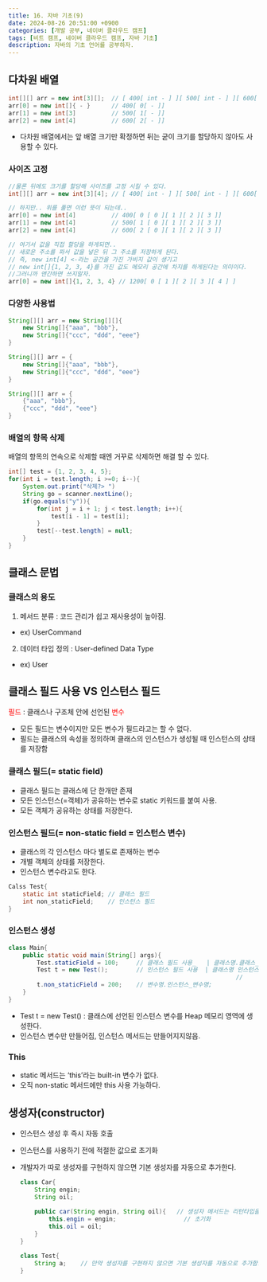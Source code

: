 ```yaml
---
title: 16. 자바 기초(9)
date: 2024-08-26 20:51:00 +0900
categories: [개발 공부, 네이버 클라우드 캠프]
tags: [비트 캠프, 네이버 클라우드 캠프, 자바 기초] 
description: 자바의 기초 언어를 공부하자.
---
```

## 다차원 배열

```java
int[][] arr = new int[3][];  // [ 400[ int - ] ][ 500[ int - ] ][ 600[ int - ] ]
arr[0] = new int[]{ - }      // 400[ 0[ - ]]
arr[1] = new int[3]          // 500[ 1[ - ]]
arr[2] = new int[4]          // 600[ 2[ - ]]
```
- 다차원 배열에서는 앞 배열 크기만 확정하면 뒤는 굳이 크기를 할당하지 않아도 사용할 수 있다.

### 사이즈 고정

```java
//물론 뒤에도 크기를 할당해 사이즈를 고정 시킬 수 있다.
int[][] arr = new int[3][4]; // [ 400[ int - ] ][ 500[ int - ] ][ 600[ int - ] ]

// 하지만.. 위를 풀면 이런 뜻이 되는데..
arr[0] = new int[4]          // 400[ 0 [ 0 ][ 1 ][ 2 ][ 3 ]]
arr[1] = new int[4]          // 500[ 1 [ 0 ][ 1 ][ 2 ][ 3 ]]
arr[2] = new int[4]          // 600[ 2 [ 0 ][ 1 ][ 2 ][ 3 ]]

// 여기서 값을 직접 할당을 하게되면..
// 새로운 주소를 파서 값을 넣은 뒤 그 주소를 저장하게 된다.
// 즉, new int[4] <-라는 공간을 가진 가비지 값이 생기고
// new int[]{1, 2, 3, 4}를 가진 값도 메모리 공간에 차지를 하게된다는 의미이다.
//그러니까 앤간하면 쓰지말자.
arr[0] = new int[]{1, 2, 3, 4} // 1200[ 0 [ 1 ][ 2 ][ 3 ][ 4 ] ]

```

### 다양한 사용법

```java
String[][] arr = new String[][]{
	new String[]{"aaa", "bbb"},
	new String[]{"ccc", "ddd", "eee"}
}

String[][] arr = {
	new String[]{"aaa", "bbb"},
	new String[]{"ccc", "ddd", "eee"}
}

String[][] arr = {
	{"aaa", "bbb"},
	{"ccc", "ddd", "eee"}
}
```

### 배열의 항목 삭제

배열의 항목의 연속으로 삭제할 때엔 거꾸로 삭제하면 해결 할 수 있다.

```java
int[] test = {1, 2, 3, 4, 5};
for(int i = test.length; i >=0; i--){
	System.out.print("삭제?> ")
	String go = scanner.nextLine();
	if(go.equals("y")){
		for(int j = i + 1; j < test.length; i++){
			test[i - 1] = test[i];
		}
		test[--test.length] = null;
	}
}
```

## 클래스 문법
### 클래스의 용도
1. 메서드 분류 : 코드 관리가 쉽고 재사용성이 높아짐.
  - ex) UserCommand
2. 데이터 타입 정의 : User-defined Data Type
  - ex) User

## 클래스 필드 사용 VS 인스턴스 필드
<span style="color: red">필드</span> : 클래스나 구조체 안에 선언된 <span style="color: red">변수</span>

- 모든 필드는 변수이지만 모든 변수가 필드라고는 할 수 없다.
- 필드는 클래스의 속성을 정의하며 클래스의 인스턴스가 생성될 때 인스턴스의 상태를 저장함

### 클래스 필드(= static field)
- 클래스 필드는 클래스에 단 한개만 존재
- 모든 인스턴스(=객체)가 공유하는 변수로 static 키워드를 붙여 사용.
- 모든 객체가 공유하는 상태를 저장한다.

### 인스턴스 필드(= non-static field = 인스턴스 변수)
- 클래스의 각 인스턴스 마다 별도로 존재하는 변수
- 개별 객체의 상태를 저장한다.
- 인스턴스 변수라고도 한다.

```java
Calss Test{
	static int staticField; // 클래스 필드
	int non_staticField;    // 인스턴스 필드
}
```

### 인스턴스 생성

```java
class Main{
	public static void main(String[] args){
		Test.staticField = 100;     // 클래스 필드 사용_   | 클래스명.클래스_필드명;
		Test t = new Test();        // 인스턴스 필드 사용  | 클래스명 인스턴스_변수명 = new 클래스명; (인스턴스 변수 생성)
																//             
		t.non_staticField = 200;    // 변수명.인스턴스_변수명;
	}
}
```

- Test t = new Test() : 클래스에 선언된 인스턴스 변수를 Heap 메모리 영역에 생성한다.
- 인스턴스 변수만 만들어짐, 인스턴스 메서드는 만들어지지않음.

### This

- static 메서드는 ‘this’라는 built-in 변수가 없다.
- 오직 non-static 메서드에만 this 사용 가능하다.

## 생성자(constructor)

- 인스턴스 생성 후 즉시 자동 호출
- 인스턴스를 사용하기 전에 적절한 값으로 초기화
- 개발자가 따로 생성자를 구현하지 않으면 기본 생성자를 자동으로 추가한다.
    
    ```java
    class Car{
    	String engin;
    	String oil;
    	
    	public car(String engin, String oil){   // 생성자 메서드는 리턴타입을 가지지않는다.
    		this.engin = engin;                   // 초기화
    		this.oil = oil;
    	}
    }
    
    class Test{    
    	String a;    // 만약 생성자를 구현하지 않으면 기본 생성자를 자동으로 추가함.
    }
    ```